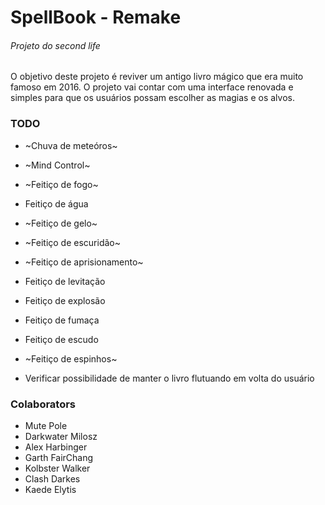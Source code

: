 # SpellBook - Remake
###### Projeto do second life

O objetivo deste projeto é reviver um antigo livro mágico que era muito famoso em 2016. O projeto vai contar com uma interface renovada e simples para que os usuários possam escolher as magias e os alvos.


### TODO

* ~Chuva de meteóros~
* ~Mind Control~
* ~Feitiço de fogo~
* Feitiço de água
* ~Feitiço de gelo~
* ~Feitiço de escuridão~
* ~Feitiço de aprisionamento~
* Feitiço de levitação
* Feitiço de explosão
* Feitiço de fumaça
* Feitiço de escudo
* ~Feitiço de espinhos~


* Verificar possibilidade de manter o livro flutuando em volta do usuário

### Colaborators

- Mute Pole
- Darkwater Milosz
- Alex Harbinger
- Garth FairChang
- Kolbster Walker
- Clash Darkes
- Kaede Elytis
